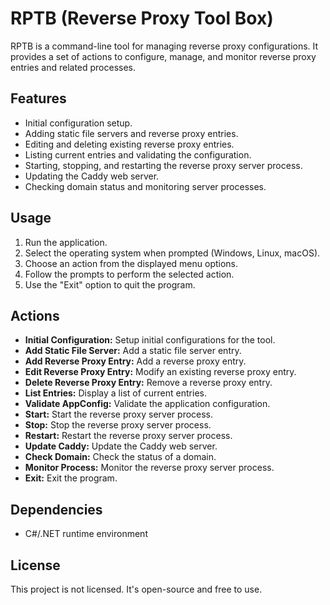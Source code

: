 # RPTB (Reverse Proxy Tool Box)

RPTB is a command-line tool for managing reverse proxy configurations. It provides a set of actions to configure, manage, and monitor reverse proxy entries and related processes.

## Features

- Initial configuration setup.
- Adding static file servers and reverse proxy entries.
- Editing and deleting existing reverse proxy entries.
- Listing current entries and validating the configuration.
- Starting, stopping, and restarting the reverse proxy server process.
- Updating the Caddy web server.
- Checking domain status and monitoring server processes.

## Usage

1. Run the application.
2. Select the operating system when prompted (Windows, Linux, macOS).
3. Choose an action from the displayed menu options.
4. Follow the prompts to perform the selected action.
5. Use the "Exit" option to quit the program.

## Actions

- **Initial Configuration:** Setup initial configurations for the tool.
- **Add Static File Server:** Add a static file server entry.
- **Add Reverse Proxy Entry:** Add a reverse proxy entry.
- **Edit Reverse Proxy Entry:** Modify an existing reverse proxy entry.
- **Delete Reverse Proxy Entry:** Remove a reverse proxy entry.
- **List Entries:** Display a list of current entries.
- **Validate AppConfig:** Validate the application configuration.
- **Start:** Start the reverse proxy server process.
- **Stop:** Stop the reverse proxy server process.
- **Restart:** Restart the reverse proxy server process.
- **Update Caddy:** Update the Caddy web server.
- **Check Domain:** Check the status of a domain.
- **Monitor Process:** Monitor the reverse proxy server process.
- **Exit:** Exit the program.

## Dependencies

- C#/.NET runtime environment

## License

This project is not licensed. It's open-source and free to use.

